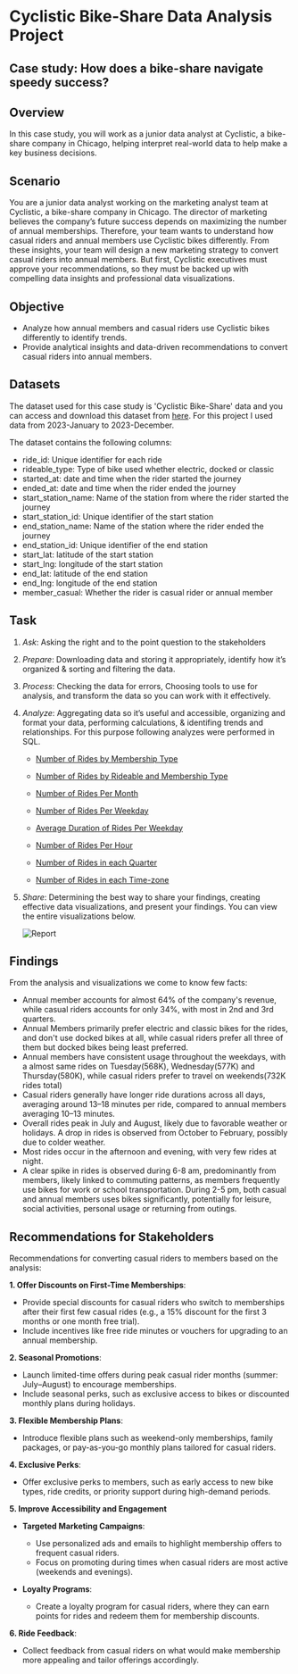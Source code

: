 # **Cyclistic Bike-Share Data Analysis Project**
## **Case study: How does a bike-share navigate speedy success?**
## **Overview**
In this case study, you will work as a junior data analyst at Cyclistic, a bike-share company in Chicago, helping interpret real-world data to help make a key business decisions.

## **Scenario**
You are a junior data analyst working on the marketing analyst team at Cyclistic, a bike-share
company in Chicago. The director of marketing believes the company’s future success
depends on maximizing the number of annual memberships. Therefore, your team wants to
understand how casual riders and annual members use Cyclistic bikes differently. From these
insights, your team will design a new marketing strategy to convert casual riders into annual
members. But first, Cyclistic executives must approve your recommendations, so they must be
backed up with compelling data insights and professional data visualizations.

## **Objective**
- Analyze how annual members and casual riders use Cyclistic bikes differently to identify trends.  
- Provide analytical insights and data-driven recommendations to convert casual riders into annual members.

## **Datasets**
The dataset used for this case study is 'Cyclistic Bike-Share' data and you can access and download this dataset from [here](https://divvy-tripdata.s3.amazonaws.com/index.html). For this project I used data from 2023-January to 2023-December.

The dataset contains the following columns:
- ride_id: Unique identifier for each ride
- rideable_type: Type of bike used whether electric, docked or classic
- started_at: date and time when the rider started the journey
- ended_at: date and time when the rider ended the journey
- start_station_name: Name of the station from where the rider started the journey
- start_station_id: Unique identifier of the start station
- end_station_name: Name of the station where the rider ended the journey
- end_station_id: Unique identifier of the end station
- start_lat: latitude of the start station
- start_lng: longitude of the start station
- end_lat: latitude of the end station
- end_lng: longitude of the end station
- member_casual: Whether the rider is casual rider or annual member

## **Task**
  1. *Ask*: Asking the right and to the point question to the stakeholders
  2. *Prepare*: Downloading data and storing it appropriately, identify how it’s organized & sorting and filtering the data.
  3. *Process*: Checking the data for errors, Choosing tools to use for analysis, and transform the data so you can work with it effectively.
  4. *Analyze*: Aggregating data so it’s useful and accessible, organizing and format your data, performing calculations, & identifing trends and relationships. For this purpose following analyzes were performed in SQL.
   
     - [Number of Rides by Membership Type](https://github.com/kvisalpara8/Cyclistic-Bike-Share-Analysis/blob/main/sql%20query/1.%20number%20of%20rides%20by%20membership%20type.sql)
     
     - [Number of Rides by Rideable and Membership Type](https://github.com/kvisalpara8/Cyclistic-Bike-Share-Analysis/blob/main/sql%20query/2.%20rides%20by%20rideable_type%20and%20member_casual.sql)
    
     - [Number of Rides Per Month](https://github.com/kvisalpara8/Cyclistic-Bike-Share-Analysis/blob/main/sql%20query/3.%20number%20of%20rides%20by%20membership%20type%20and%20months.sql)
  
     - [Number of Rides Per Weekday](https://github.com/kvisalpara8/Cyclistic-Bike-Share-Analysis/blob/main/sql%20query/4.%20Proportion%20of%20rides%20by%20weekday%20partitioned%20by%20weekday.sql)

     - [Average Duration of Rides Per Weekday](https://github.com/kvisalpara8/Cyclistic-Bike-Share-Analysis/blob/main/sql%20query/5.%20Average%20ride%20duration%20per%20weekday.sql)

     - [Number of Rides Per Hour](https://github.com/kvisalpara8/Cyclistic-Bike-Share-Analysis/blob/main/sql%20query/6.%20Proportion%20of%20rides%20by%20hours%20partitioned%20by%20membership%20type.sql)

     - [Number of Rides in each Quarter](https://github.com/kvisalpara8/Cyclistic-Bike-Share-Analysis/blob/main/sql%20query/7.%20Proportion%20of%20rides%20by%20Quarter%20partitioned%20by%20membership%20type.sql)

     - [Number of Rides in each Time-zone](https://github.com/kvisalpara8/Cyclistic-Bike-Share-Analysis/blob/main/sql%20query/8.%20Number%20of%20rides%20by%20time%20zone.sql)
    
  6. *Share*: Determining the best way to share your findings, creating effective data visualizations, and present your findings.
  You can view the entire visualizations below.

      ![Report](https://github.com/user-attachments/assets/3e4c7629-9047-459d-b5f1-fecf85500ae6)

## **Findings**
From the analysis and visualizations we come to know few facts:
- Annual member accounts for almost 64% of the company's revenue, while casual riders accounts for only 34%, with most in 2nd and 3rd quarters.
- Annual Members primarily prefer electric and classic bikes for the rides, and don't use docked bikes at all, while casual riders prefer all three of them but docked bikes being least preferred.
- Annual members have consistent usage throughout the weekdays, with a almost same rides on Tuesday(568K), Wednesday(577K) and Thursday(580K), while casual riders prefer to travel on weekends(732K rides total)
- Casual riders generally have longer ride durations across all days, averaging around 13–18 minutes per ride, compared to annual members averaging 10–13 minutes.
- Overall rides peak in July and August, likely due to favorable weather or holidays. A drop in rides is observed from October to February, possibly due to colder weather.
- Most rides occur in the afternoon and evening, with very few rides at night.
- A clear spike in rides is observed during 6-8 am, predominantly from members, likely linked to commuting patterns, as members frequently use bikes for work or school transportation. During 2-5 pm, both casual and annual members uses bikes significantly, potentially for leisure, social activities, personal usage or returning from outings.

## **Recommendations for Stakeholders**
Recommendations for converting casual riders to members based on the analysis:

**1. Offer Discounts on First-Time Memberships**:
  - Provide special discounts for casual riders who switch to memberships after their first few casual rides (e.g., a 15% discount for the first 3 months or one month free trial).
  - Include incentives like free ride minutes or vouchers for upgrading to an annual membership.

**2. Seasonal Promotions**:
  - Launch limited-time offers during peak casual rider months (summer: July–August) to encourage memberships.
  - Include seasonal perks, such as exclusive access to bikes or discounted monthly plans during holidays.

**3. Flexible Membership Plans**:
  - Introduce flexible plans such as weekend-only memberships, family packages, or pay-as-you-go monthly plans tailored for casual riders.

**4. Exclusive Perks**:
  - Offer exclusive perks to members, such as early access to new bike types, ride credits, or priority support during high-demand periods.

**5. Improve Accessibility and Engagement**
  - **Targeted Marketing Campaigns**:
    - Use personalized ads and emails to highlight membership offers to frequent casual riders.
    - Focus on promoting during times when casual riders are most active (weekends and evenings).

  - **Loyalty Programs**:
    - Create a loyalty program for casual riders, where they can earn points for rides and redeem them for membership discounts.
  
**6. Ride Feedback**:
  - Collect feedback from casual riders on what would make membership more appealing and tailor offerings accordingly.
